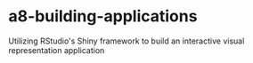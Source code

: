 # a8-building-applications
Utilizing RStudio's Shiny framework to build an interactive visual representation application
